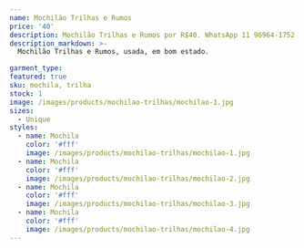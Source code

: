 ```yaml
---
name: Mochilão Trilhas e Rumos
price: '40'
description: Mochilão Trilhas e Rumos por R$40. WhatsApp 11 96964-1752
description_markdown: >-
  Mochilão Trilhas e Rumos, usada, em bom estado.

garment_type:
featured: true
sku: mochila, trilha
stock: 1
image: /images/products/mochilao-trilhas/mochilao-1.jpg
sizes:
  - Unique
styles:
  - name: Mochila
    color: '#fff'
    image: /images/products/mochilao-trilhas/mochilao-1.jpg
  - name: Mochila
    color: '#fff'
    image: /images/products/mochilao-trilhas/mochilao-2.jpg    
  - name: Mochila
    color: '#fff'
    image: /images/products/mochilao-trilhas/mochilao-3.jpg
  - name: Mochila
    color: '#fff'
    image: /images/products/mochilao-trilhas/mochilao-4.jpg    
---
```


